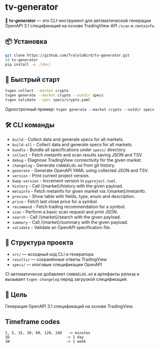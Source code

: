 # tv-generator

🧠 **tv-generator** — это CLI-инструмент для автоматической генерации OpenAPI 3.1 спецификаций на основе TradingView API `/scan` и `/metainfo`.

## 📦 Установка

```bash
git clone https://github.com/TrololoBird/tv-generator.git
cd tv-generator
pip install -e .[dev]
```

## 🚀 Быстрый старт

```bash
tvgen collect --market crypto
tvgen generate --market crypto --outdir specs
tvgen validate --spec specs/crypto.yaml
```

Однострочный пример: `tvgen generate --market crypto --outdir specs`

## 🛠️ CLI команды

- `build` - Collect data and generate specs for all markets.
- `build-all` - Collect data and generate specs for all markets.
- `bundle` - Bundle all specifications under ``specs/`` directory.
- `collect` - Fetch metainfo and scan results saving JSON and TSV.
- `debug` - Diagnose TradingView connectivity for the given market.
- `changelog` - Generate `CHANGELOG.md` from git history.
- `generate` - Generate OpenAPI YAML using collected JSON and TSV.
- `version` - Print current project version.
- `bump-version` - Increment version in `pyproject.toml`.
- `history` - Call /{market}/history with the given payload.
- `metainfo` - Fetch metainfo for given market via /{market}/metainfo.
- `preview` - Show table with fields, type, enum and description.
- `price` - Fetch last close price for a symbol.
- `recommend` - Fetch trading recommendation for a symbol.
- `scan` - Perform a basic scan request and print JSON.
- `search` - Call /{market}/search with the given payload.
- `summary` - Call /{market}/summary with the given payload.
- `validate` - Validate an OpenAPI specification file.

## 📁 Структура проекта

- `src/` — исходный код CLI и генератора
- `results/` — сохранённые ответы TradingView
- `specs/` — итоговые спецификации OpenAPI

CI автоматически добавляет `CHANGELOG.md` в артефакты релиза и вызывает
`tvgen changelog` перед загрузкой спецификаций.

## 🎯 Цель

Генерация OpenAPI 3.1 спецификаций на основе TradingView.


## Timeframe codes
```
1, 5, 15, 30, 60, 120, 240   -> minutes
1D                          -> 1 day
1W                          -> 1 week
```
